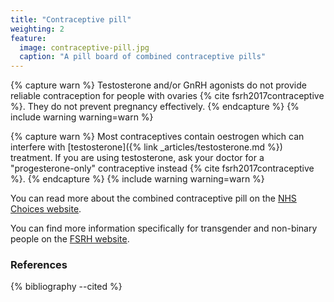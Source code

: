 ```yaml
---
title: "Contraceptive pill"
weighting: 2
feature:
  image: contraceptive-pill.jpg
  caption: "A pill board of combined contraceptive pills"
---
```


{% capture warn %}
Testosterone and/or GnRH agonists do not provide reliable contraception for people with ovaries {% cite fsrh2017contraceptive %}. They do not prevent pregnancy effectively.
{% endcapture %}
{% include warning warning=warn %}

{% capture warn %}
Most contraceptives contain oestrogen which can interfere with [testosterone]({% link _articles/testosterone.md %}) treatment. If you are using testosterone, ask your doctor for a "progesterone-only" contraceptive instead {% cite fsrh2017contraceptive %}.
{% endcapture %}
{% include warning warning=warn %}

You can read more about the combined contraceptive pill on the [NHS Choices website](http://www.nhs.uk/conditions/contraception-guide/pages/combined-contraceptive-pill.aspx).

You can find more information specifically for transgender and non-binary people on the [FSRH website](https://www.fsrh.org/documents/fsrh-ceu-statement-contraceptive-choices-and-sexual-health-for/contraceptive-choices-and-sexual-health-for-transgender-non-binary-people-oct-2017.pdf).

### References

{% bibliography --cited %}
